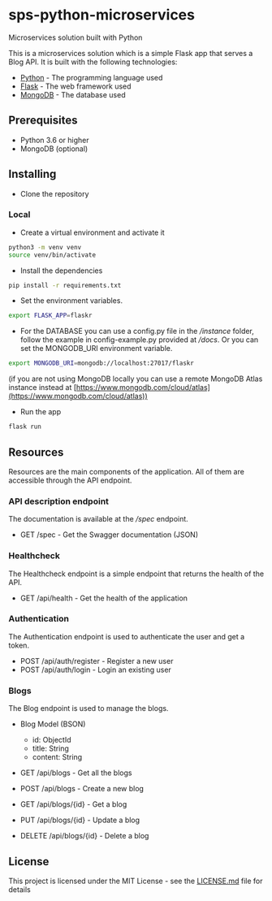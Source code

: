 # sps-python-microservices

Microservices solution built with Python

This is a microservices solution which is a simple Flask app that serves a Blog API. It is built with the following technologies:

- [Python](https://www.python.org/) - The programming language used
- [Flask](http://flask.pocoo.org/) - The web framework used
- [MongoDB](https://www.mongodb.com/) - The database used

## Prerequisites

- Python 3.6 or higher
- MongoDB (optional)

## Installing

- Clone the repository

### Local

- Create a virtual environment and activate it

```bash
python3 -m venv venv
source venv/bin/activate
```

- Install the dependencies

```bash
pip install -r requirements.txt
```

- Set the environment variables.

```bash
export FLASK_APP=flaskr
```

- For the DATABASE you can use a config.py file in the */instance* folder, follow the example in config-example.py provided at */docs*. Or you can set the MONGODB_URI environment variable.

```bash
export MONGODB_URI=mongodb://localhost:27017/flaskr
```

(if you are not using MongoDB locally you can use a remote MongoDB Atlas instance instead at [https://www.mongodb.com/cloud/atlas](https://www.mongodb.com/cloud/atlas))

- Run the app

```bash
flask run
```

## Resources

Resources are the main components of the application. All of them are accessible through the API endpoint.

### API description endpoint

The documentation is available at the */spec* endpoint.

- GET /spec - Get the Swagger documentation (JSON)

### Healthcheck

The Healthcheck endpoint is a simple endpoint that returns the health of the API.

- GET /api/health - Get the health of the application

### Authentication

The Authentication endpoint is used to authenticate the user and get a token.

- POST /api/auth/register - Register a new user
- POST /api/auth/login - Login an existing user

### Blogs

The Blog endpoint is used to manage the blogs.

- Blog Model (BSON)
  - id: ObjectId
  - title: String
  - content: String

- GET /api/blogs - Get all the blogs
- POST /api/blogs - Create a new blog
- GET /api/blogs/{id} - Get a blog
- PUT /api/blogs/{id} - Update a blog
- DELETE /api/blogs/{id} - Delete a blog

## License

This project is licensed under the MIT License - see the [LICENSE.md](LICENSE.md) file for details
